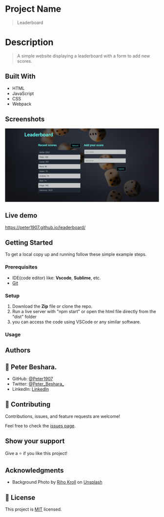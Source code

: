 # Project Name

> Leaderboard

# Description

> A simple website displaying a leaderboard with a form to add new scores.


## Built With

- HTML
- JavaScript
- CSS
- Webpack

## Screenshots

![](media/Screenshot001.jpg)

## Live demo

https://peter1907.github.io/leaderboard/

## Getting Started

To get a local copy up and running follow these simple example steps.

### Prerequisites
 - IDE(code editor) like: **Vscode**, **Sublime**, etc.  
 - [Git](https://www.linode.com/docs/guides/how-to-install-git-on-linux-mac-and-windows/)

### Setup
  1. Download the **Zip** file or clone the repo.
  2. Run a live server with "npm start" or open the html file directly from the "dist" folder
  3. you can access the code using VSCode or any similar software.

### Usage

## Authors

## 👤 Peter Beshara.

- GitHub: [@Peter1907](https://github.com/Peter1907)
- Twitter: [@Peter_Beshara_](https://twitter.com/Peter_Beshara_)
- LinkedIn: [LinkedIn](https://www.linkedin.com/in/peter-beshara-b33681241/)

## 🤝 Contributing

Contributions, issues, and feature requests are welcome!

Feel free to check the [issues page](../../issues/).

## Show your support

Give a ⭐️ if you like this project!

## Acknowledgments

- Background Photo by <a href="https://unsplash.com/@rihok?utm_source=unsplash&utm_medium=referral&utm_content=creditCopyText">Riho Kroll</a> on <a href="https://unsplash.com/s/photos/game?utm_source=unsplash&utm_medium=referral&utm_content=creditCopyText">Unsplash</a>

## 📝 License

This project is [MIT](./MIT.md) licensed.
